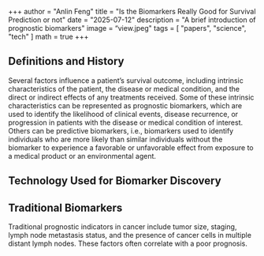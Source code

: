 +++
author = "Anlin Feng"
title = "Is the Biomarkers Really Good for Survival Prediction or not"
date = "2025-07-12"
description = "A brief introduction of prognostic biomarkers"
image = “view.jpeg"
tags = [
    "papers",
    "science",
    "tech"
]
math = true
+++

## Definitions and History
Several factors influence a patient’s survival outcome, including intrinsic characteristics of the patient, the disease or medical condition, and the direct or indirect effects of any treatments received. Some of these intrinsic characteristics can be represented as prognostic biomarkers, which are used to identify the likelihood of clinical events, disease recurrence, or progression in patients with the disease or medical condition of interest. Others can be predictive biomarkers, i.e., biomarkers used to identify individuals who are more likely than similar individuals without the biomarker to experience a favorable or unfavorable effect from exposure to a medical product or an environmental agent.

## Technology Used for Biomarker Discovery
## Traditional Biomarkers
Traditional prognostic indicators in cancer include tumor size, staging, lymph node metastasis status, and the presence of cancer cells in multiple distant lymph nodes. These factors often correlate with a poor prognosis.
